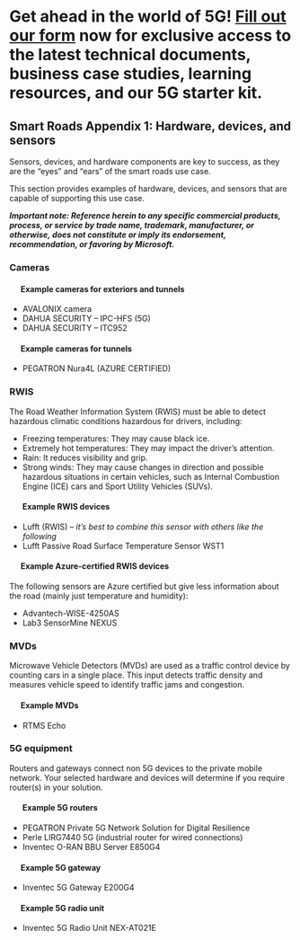 # Get ahead in the world of 5G! <a href="https://aka.ms/unlock5G" target="none">Fill out our form</a> now for exclusive access to the latest technical documents, business case studies, learning resources, and our 5G starter kit. </a>
## Smart Roads Appendix 1: Hardware, devices, and sensors

Sensors, devices, and hardware components are key to success, as they are the “eyes” and “ears” of the smart roads use case. 

This section provides examples of hardware, devices, and sensors that are capable of supporting this use case.

_**Important note: Reference herein to any specific commercial products, process, or service by trade name, trademark, manufacturer, or otherwise, does not constitute or imply its endorsement, recommendation, or favoring by Microsoft.**_

### Cameras

####       Example cameras for exteriors and tunnels

*   AVALONIX camera
*   DAHUA SECURITY – IPC-HFS (5G)
*   DAHUA SECURITY – ITC952

####       Example cameras for tunnels

*   PEGATRON Nura4L (AZURE CERTIFIED)

### RWIS

The Road Weather Information System (RWIS) must be able to detect hazardous climatic conditions hazardous for drivers, including:

*   Freezing temperatures: They may cause black ice.
*   Extremely hot temperatures: They may impact the driver’s attention.
*   Rain: It reduces visibility and grip.
*   Strong winds: They may cause changes in direction and possible hazardous situations in certain vehicles, such as Internal Combustion Engine (ICE) cars and Sport Utility Vehicles (SUVs).

####        Example RWIS devices

*   Lufft (RWIS) – _it’s best to combine this sensor with others like the following_
*   Lufft Passive Road Surface Temperature Sensor WST1

####       Example Azure-certified RWIS devices

The following sensors are Azure certified but give less information about the road (mainly just temperature and humidity):

*   Advantech-WISE-4250AS
*   Lab3 SensorMine NEXUS

### MVDs

Microwave Vehicle Detectors (MVDs) are used as a traffic control device by counting cars in a single place. This input detects traffic density and measures vehicle speed to identify traffic jams and congestion.

####       Example MVDs

*   RTMS Echo

### 5G equipment

Routers and gateways connect non 5G devices to the private mobile network. Your selected hardware and devices will determine if you require router(s) in your solution.

####        Example 5G routers

*   PEGATRON Private 5G Network Solution for Digital Resilience
*   Perle LIRG7440 5G (industrial router for wired connections)
*   Inventec O-RAN BBU Server E850G4

####       Example 5G gateway

*   Inventec 5G Gateway E200G4

####       Example 5G radio unit

*   Inventec 5G Radio Unit NEX-AT021E
